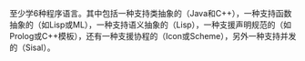 至少学6种程序语言。其中包括一种支持类抽象的（Java和C++），一种支持函数抽象的（如Lisp或ML），一种支持语义抽象的（Lisp），一种支援声明规范的（如Prolog或C++模板），还有一种支援协程的（Icon或Scheme），另外一种支持并发的（Sisal）。